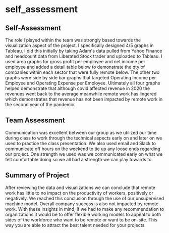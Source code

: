 # self_assessment

## Self-Assessment

The role I played within the team was strongly based towards the visualization aspect
of the project. I specifically designed 4/5 graphs in Tableau. I did this initially
by taking Adam's data pulled from Yahoo Finance and headcount data from Liberated Stock trader
and uploaded to Tableau. I used area graphs for gross profit per employee and net income per 
employee and added a detail table below to demonstrate the qty of companies within each sector 
that were fully remote below. The other two graphs were side by side bar graphs that targeted
Operating Income per Employee and Operating Expense per Employee. Ultimately all four graphs
helped demonstrate that although covid affected revenue in 2020 the revenues went back to 
the average meanwhile remote work has lingered which demonstrates that revenue has not been impacted
by remote work in the second year of the pandemic.

## Team Assessment

Communication was excellent between our group as we utilized our time during class to work through
the technical aspects early on and later on we used to practice the class presentation.
We also used email and Slack to communicate off hours on the weekend to tie up any loose ends 
regarding our project. One strength we used was we communicated early on what we felt 
comfortable doing so we all had a strength we can play towards to.

## Summary of Project 

After reviewing the data and visualizations we can conclude that remote work has little
to no impact on the productivity of workers, positively or negatively. We reached this
conclusion through the use of our unsupervised machine model.
Overall company success is also not impacted by remote work. With these insights in mind, 
if we had to make any recommendation to organizations it would be to offer flexible working
models to appeal to both sides of the workforce who want to be remote or want to be on-site.
This way you are able to attract the best talent needed for your projects.